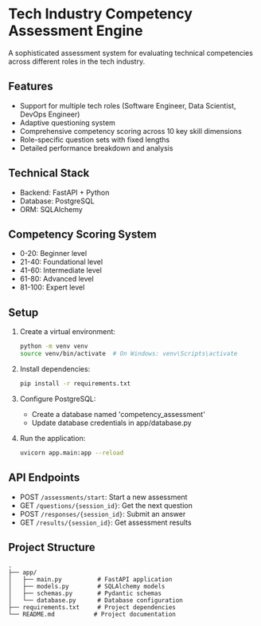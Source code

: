# Tech Industry Competency Assessment Engine

A sophisticated assessment system for evaluating technical competencies across different roles in the tech industry.

## Features

- Support for multiple tech roles (Software Engineer, Data Scientist, DevOps Engineer)
- Adaptive questioning system
- Comprehensive competency scoring across 10 key skill dimensions
- Role-specific question sets with fixed lengths
- Detailed performance breakdown and analysis

## Technical Stack

- Backend: FastAPI + Python
- Database: PostgreSQL
- ORM: SQLAlchemy

## Competency Scoring System

- 0-20: Beginner level
- 21-40: Foundational level
- 41-60: Intermediate level
- 61-80: Advanced level
- 81-100: Expert level

## Setup

1. Create a virtual environment:
   ```bash
   python -m venv venv
   source venv/bin/activate  # On Windows: venv\Scripts\activate
   ```

2. Install dependencies:
   ```bash
   pip install -r requirements.txt
   ```

3. Configure PostgreSQL:
   - Create a database named 'competency_assessment'
   - Update database credentials in app/database.py

4. Run the application:
   ```bash
   uvicorn app.main:app --reload
   ```

## API Endpoints

- POST `/assessments/start`: Start a new assessment
- GET `/questions/{session_id}`: Get the next question
- POST `/responses/{session_id}`: Submit an answer
- GET `/results/{session_id}`: Get assessment results

## Project Structure

```
.
├── app/
│   ├── main.py          # FastAPI application
│   ├── models.py        # SQLAlchemy models
│   ├── schemas.py       # Pydantic schemas
│   └── database.py      # Database configuration
├── requirements.txt     # Project dependencies
└── README.md           # Project documentation
```

